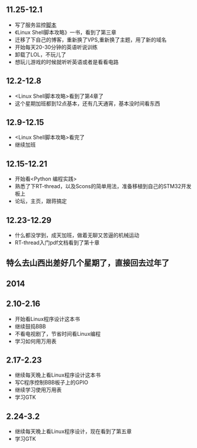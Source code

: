 ## 11.25-12.1

* 写了服务监控[脚本](https://github.com/fengxiaolong/monitor_script)
* 《Linux Shell脚本攻略》一书，看到了第三章
* 迁移了下自己的博客，重新换了VPS,重新换了主题，用了新的域名
* 开始每天20-30分钟的英语听说训练
* 卸载了LOL，不玩儿了
* 想玩儿游戏的时候就听听英语或者是看看电路  

## 12.2-12.8
* <Linux Shell脚本攻略>看到了第4章了
* 这个星期加班都到12点基本，还有几天通宵，基本没时间看东西

## 12.9-12.15
* <Linux Shell脚本攻略>看完了
* 继续加班  

## 12.15-12.21
* 开始看<Python 编程实践>
* 熟悉了下RT-thread，以及Scons的简单用法，准备移植到自己的STM32开发板上
* 论坛，主页，跟蒋搞定

## 12.23-12.29
* 什么都没学到，成天加班，做着无聊又苦逼的机械运动
* RT-thread入门pdf文档看到了第十章
## 特么去山西出差好几个星期了，直接回去过年了


2014
--------------------------


## 2.10-2.16  
* 开始看Linux程序设计这本书
* 继续鼓捣BBB
* 不看电视剧了，节省时间看Linux编程  
* 学习如何用万用表

## 2.17-2.23  
* 继续每天晚上看Linux程序设计这本书  
* 写C程序控制BBB板子上的GPIO  
* 继续学习使用万用表　　
* 学习GTK  

## 2.24-3.2  
* 继续每天晚上看Linux程序设计，现在看到了第五章
* 学习GTK
